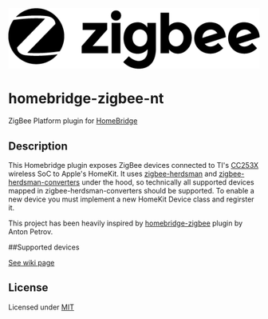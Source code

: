 ![Logo](zigbee-logo.png)

# homebridge-zigbee-nt

ZigBee Platform plugin for [HomeBridge](https://github.com/nfarina/homebridge)

## Description

This Homebridge plugin exposes ZigBee devices connected to TI's [CC253X](http://www.ti.com/wireless-connectivity/simplelink-solutions/zigbee/products.html) wireless SoC to Apple's HomeKit.
It uses [zigbee-herdsman](https://github.com/Koenkk/zigbee-herdsman) and [zigbee-herdsman-converters](https://github.com/Koenkk/zigbee-herdsman-converters) under the hood, so technically all supported devices mapped in zigbee-herdsman-converters should be supported.
To enable a new device you must implement a new HomeKit Device class and regirster it.

This project has been heavily inspired by [homebridge-zigbee](https://github.com/itsmepetrov/homebridge-zigbee) plugin by Anton Petrov.

##Supported devices

[See wiki page](https://github.com/madchicken/homebridge-zigbee-nt/wiki/Supported-devices) 

## License

Licensed under [MIT](LICENSE)
